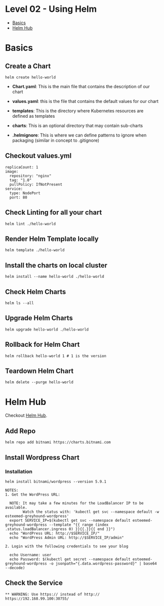 # Level 02 - Using Helm

* [Basics](#basics)
* [Helm Hub](#helm-hub)

# Basics

## Create a Chart
```
helm create hello-world
```

* **Chart.yaml**: This is the main file that contains the description of our chart

* **values.yaml**: this is the file that contains the default values for our chart

* **templates**: This is the directory where Kubernetes resources are defined as templates

* **charts**: This is an optional directory that may contain sub-charts

* **.helmignore**: This is where we can define patterns to ignore when packaging (similar in concept to .gitignore)


## Checkout values.yml

```
replicaCount: 1
image:
  repository: "nginx"
  tag: "1.0"
  pullPolicy: IfNotPresent
service:
  type: NodePort
  port: 80
```

##  Check Linting for all your chart
```
helm lint ./hello-world
```

## Render Helm Template locally

```
helm template ./hello-world
```

## Install the charts on local cluster

```
helm install --name hello-world ./hello-world
```

## Check Helm Charts
```
helm ls --all
```

## Upgrade Helm Charts

```
helm upgrade hello-world ./hello-world
```

## Rollback for Helm Chart

```
helm rollback hello-world 1 # 1 is the version
```

## Teardown Helm Chart

```
helm delete --purge hello-world
```

# Helm Hub

Checkout [Helm Hub](https://hub.helm.sh/).

## Add Repo

```
helm repo add bitnami https://charts.bitnami.com
```

## Install Wordpress Chart

### Installation
```
helm install bitnami/wordpress --version 5.9.1
```

```
NOTES:
1. Get the WordPress URL:

  NOTE: It may take a few minutes for the LoadBalancer IP to be available.
        Watch the status with: 'kubectl get svc --namespace default -w esteemed-greyhound-wordpress'
  export SERVICE_IP=$(kubectl get svc --namespace default esteemed-greyhound-wordpress --template "{{ range (index .status.loadBalancer.ingress 0) }}{{.}}{{ end }}")
  echo "WordPress URL: http://$SERVICE_IP/"
  echo "WordPress Admin URL: http://$SERVICE_IP/admin"

2. Login with the following credentials to see your blog

  echo Username: user
  echo Password: $(kubectl get secret --namespace default esteemed-greyhound-wordpress -o jsonpath="{.data.wordpress-password}" | base64 --decode)
```

## Check the Service

```
** WARNING: Use https:// instead of http:// 
https://192.168.99.100:30755/
```
